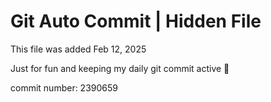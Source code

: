 # Git Auto Commit | Hidden File

This file was added Feb 12, 2025

Just for fun and keeping my daily git commit active 🤪

commit number: 2390659
